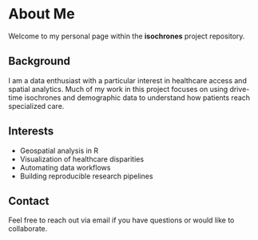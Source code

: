 # About Me

Welcome to my personal page within the **isochrones** project repository.

## Background

I am a data enthusiast with a particular interest in healthcare access and
spatial analytics. Much of my work in this project focuses on using drive-time
isochrones and demographic data to understand how patients reach specialized
care.

## Interests

- Geospatial analysis in R
- Visualization of healthcare disparities
- Automating data workflows
- Building reproducible research pipelines

## Contact

Feel free to reach out via email if you have questions or would like to
collaborate.

